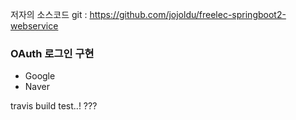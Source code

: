 저자의 소스코드 git : https://github.com/jojoldu/freelec-springboot2-webservice

### OAuth 로그인 구현
* Google
* Naver 

travis build test..! ???